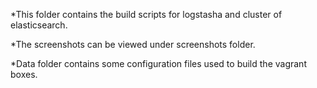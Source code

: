 *This folder contains the build scripts for logstasha and cluster of elasticsearch.

*The screenshots can be viewed under screenshots folder.

*Data folder contains some configuration files used to build the vagrant boxes.